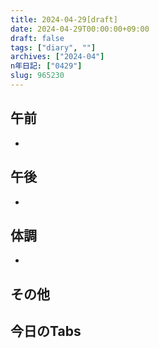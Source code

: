 ```yaml
---
title: 2024-04-29[draft]
date: 2024-04-29T00:00:00+09:00
draft: false
tags: ["diary", ""]
archives: ["2024-04"]
n年日記: ["0429"]
slug: 965230
---
```

## 午前
- 
## 午後
- 
## 体調
- 
## その他
## 今日のTabs